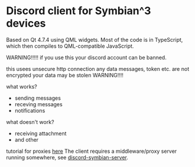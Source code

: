# Discord client for Symbian^3 devices

Based on Qt 4.7.4 using QML widgets. Most of the code is in TypeScript, which then compiles to QML-compatible JavaScript.

WARNING!!!!!
if you use this your discord account can be banned. 
 

this usees unsecure http connection any data messages, token etc. are not encrypted your data may be stolen
WARNING!!!!


what works?
- sending messages
- receving messages
- notifications

what doesn't work?
- receiving attachment
- and other

tutorial for proxies [here](https://github.com/uwmpr/discord-symbian-fixed/blob/master/dscproxysetup.md)
The client requires a middleware/proxy server running somewhere, see [discord-symbian-server](https://github.com/ruslang02/discord-symbian-server).
